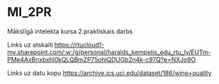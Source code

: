 # MI_2PR
Mākslīgā intelekta kursa 2.praktiskais darbs

Links uz atskaiti
https://rtucloud1-my.sharepoint.com/:w:/g/personal/haralds_kempelis_edu_rtu_lv/EUTm-PMe4AxBnxbxhl0kQLQBmZP75ohlQDUGb2n4k-c97Q?e=NXJo9O

Links uz datu kopu
https://archive.ics.uci.edu/dataset/186/wine+quality
